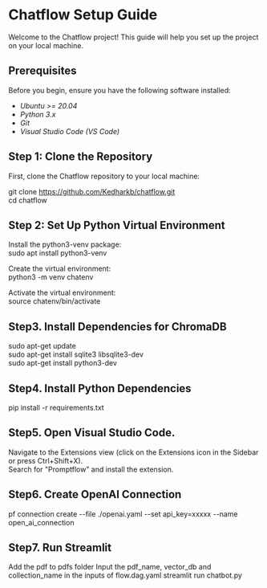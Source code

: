 # Chatflow Setup Guide

Welcome to the Chatflow project! This guide will help you set up the project on your local machine.

## Prerequisites

Before you begin, ensure you have the following software installed:

- *Ubuntu >= 20.04*
- *Python 3.x*
- *Git*
- *Visual Studio Code (VS Code)*

## Step 1: Clone the Repository

First, clone the Chatflow repository to your local machine:

git clone https://github.com/Kedharkb/chatflow.git  <br>
cd chatflow

## Step 2: Set Up Python Virtual Environment

Install the python3-venv package:<br>
sudo apt install python3-venv<br>

Create the virtual environment:<br>
python3 -m venv chatenv<br>

Activate the virtual environment:<br>
source chatenv/bin/activate <br>

## Step3. Install Dependencies for ChromaDB <br>
sudo apt-get update <br>
sudo apt-get install sqlite3 libsqlite3-dev <br>
sudo apt-get install python3-dev <br>

## Step4. Install Python Dependencies <br>
pip install -r requirements.txt

## Step5. Open Visual Studio Code. <br>
Navigate to the Extensions view (click on the Extensions icon in the Sidebar or press Ctrl+Shift+X). <br>
Search for "Promptflow" and install the extension. <br>

## Step6.  Create OpenAI Connection <br>
pf connection create --file ./openai.yaml --set api_key=xxxxx --name open_ai_connection

## Step7.  Run Streamlit
Add the pdf to pdfs folder 
Input the pdf_name, vector_db and collection_name in the inputs of flow.dag.yaml
streamlit run chatbot.py

